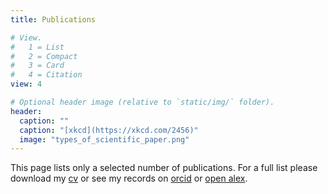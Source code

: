```yaml
---
title: Publications

# View.
#   1 = List
#   2 = Compact
#   3 = Card
#   4 = Citation
view: 4

# Optional header image (relative to `static/img/` folder).
header:
  caption: ""
  caption: "[xkcd](https://xkcd.com/2456)"
  image: "types_of_scientific_paper.png"
---
```


This page lists only a selected number of publications. For a full list please download my [cv](/files/cv.pdf) or see my records on [orcid](https://orcid.org/0000-0003-1975-186X) or [open alex](https://openalex.org/works?page=1&filter=authorships.author.id%3Aa5041502683&sort=publication_year%3Adesc).

